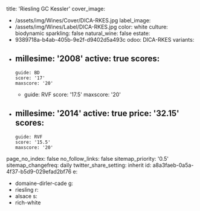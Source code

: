 title: 'Riesling GC Kessler'
cover_image:
  - /assets/img/Wines/Cover/DICA-RKES.jpg
label_image:
  - /assets/img/Wines/Label/DICA-RKES.jpg
color: white
culture: biodynamic
sparkling: false
natural_wine: false
estate:
  - 9389718a-b4ab-405b-9e2f-d9402d5a493c
odoo: DICA-RKES
variants:
  -
    millesime: '2008'
    active: true
    scores:
      -
        guide: BD
        score: '17'
        maxscore: '20'
      -
        guide: RVF
        score: '17.5'
        maxscore: '20'
  -
    millesime: '2014'
    active: true
    price: '32.15'
    scores:
      -
        guide: RVF
        score: '15.5'
        maxscore: '20'
page_no_index: false
no_follow_links: false
sitemap_priority: '0.5'
sitemap_changefreq: daily
twitter_share_setting: inherit
id: a8a3faeb-0a5a-4f37-b5d9-029efad2bf76
e:
  - domaine-dirler-cade
g:
  - riesling
r:
  - alsace
s:
  - rich-white
